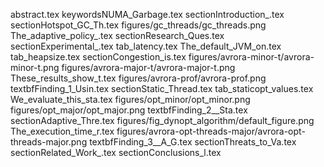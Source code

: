 abstract.tex
keywordsNUMA_Garbage.tex
sectionIntroduction_.tex
sectionHotspot_GC_Th.tex
figures/gc_threads/gc_threads.png
The_adaptive_policy_.tex
sectionResearch_Ques.tex
sectionExperimental_.tex
tab_latency.tex
The_default_JVM_on.tex
tab_heapsize.tex
sectionCongestion_is.tex
figures/avrora-minor-t/avrora-minor-t.png
figures/avrora-major-t/avrora-major-t.png
These_results_show_t.tex
figures/avrora-prof/avrora-prof.png
textbfFinding_1_Usin.tex
sectionStatic_Thread.tex
tab_staticopt_values.tex
We_evaluate_this_sta.tex
figures/opt_minor/opt_minor.png
figures/opt_major/opt_major.png
textbfFinding_2__Sta.tex
sectionAdaptive_Thre.tex
figures/fig_dynopt_algorithm/default_figure.png
The_execution_time_r.tex
figures/avrora-opt-threads-major/avrora-opt-threads-major.png
textbfFinding_3__A_G.tex
sectionThreats_to_Va.tex
sectionRelated_Work_.tex
sectionConclusions_l.tex
